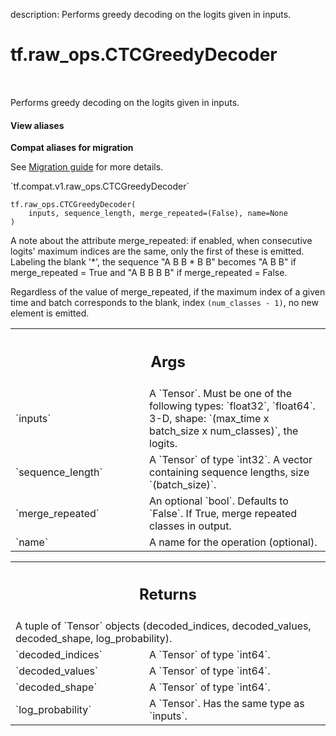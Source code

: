 description: Performs greedy decoding on the logits given in inputs.

<div itemscope itemtype="http://developers.google.com/ReferenceObject">
<meta itemprop="name" content="tf.raw_ops.CTCGreedyDecoder" />
<meta itemprop="path" content="Stable" />
</div>

# tf.raw_ops.CTCGreedyDecoder

<!-- Insert buttons and diff -->

<table class="tfo-notebook-buttons tfo-api nocontent" align="left">

</table>



Performs greedy decoding on the logits given in inputs.

<section class="expandable">
  <h4 class="showalways">View aliases</h4>
  <p>
<b>Compat aliases for migration</b>
<p>See
<a href="https://www.tensorflow.org/guide/migrate">Migration guide</a> for
more details.</p>
<p>`tf.compat.v1.raw_ops.CTCGreedyDecoder`</p>
</p>
</section>

<pre class="devsite-click-to-copy prettyprint lang-py tfo-signature-link">
<code>tf.raw_ops.CTCGreedyDecoder(
    inputs, sequence_length, merge_repeated=(False), name=None
)
</code></pre>



<!-- Placeholder for "Used in" -->

A note about the attribute merge_repeated: if enabled, when
consecutive logits' maximum indices are the same, only the first of
these is emitted.  Labeling the blank '*', the sequence "A B B * B B"
becomes "A B B" if merge_repeated = True and "A B B B B" if
merge_repeated = False.

Regardless of the value of merge_repeated, if the maximum index of a given
time and batch corresponds to the blank, index `(num_classes - 1)`, no new
element is emitted.

<!-- Tabular view -->
 <table class="responsive fixed orange">
<colgroup><col width="214px"><col></colgroup>
<tr><th colspan="2"><h2 class="add-link">Args</h2></th></tr>

<tr>
<td>
`inputs`
</td>
<td>
A `Tensor`. Must be one of the following types: `float32`, `float64`.
3-D, shape: `(max_time x batch_size x num_classes)`, the logits.
</td>
</tr><tr>
<td>
`sequence_length`
</td>
<td>
A `Tensor` of type `int32`.
A vector containing sequence lengths, size `(batch_size)`.
</td>
</tr><tr>
<td>
`merge_repeated`
</td>
<td>
An optional `bool`. Defaults to `False`.
If True, merge repeated classes in output.
</td>
</tr><tr>
<td>
`name`
</td>
<td>
A name for the operation (optional).
</td>
</tr>
</table>



<!-- Tabular view -->
 <table class="responsive fixed orange">
<colgroup><col width="214px"><col></colgroup>
<tr><th colspan="2"><h2 class="add-link">Returns</h2></th></tr>
<tr class="alt">
<td colspan="2">
A tuple of `Tensor` objects (decoded_indices, decoded_values, decoded_shape, log_probability).
</td>
</tr>
<tr>
<td>
`decoded_indices`
</td>
<td>
A `Tensor` of type `int64`.
</td>
</tr><tr>
<td>
`decoded_values`
</td>
<td>
A `Tensor` of type `int64`.
</td>
</tr><tr>
<td>
`decoded_shape`
</td>
<td>
A `Tensor` of type `int64`.
</td>
</tr><tr>
<td>
`log_probability`
</td>
<td>
A `Tensor`. Has the same type as `inputs`.
</td>
</tr>
</table>


